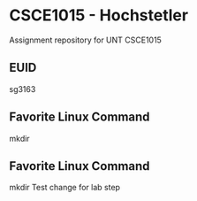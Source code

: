 # CSCE1015 - Hochstetler
Assignment repository for UNT CSCE1015
## EUID
sg3163
## Favorite Linux Command
mkdir
## Favorite Linux Command
mkdir
Test change for lab step

